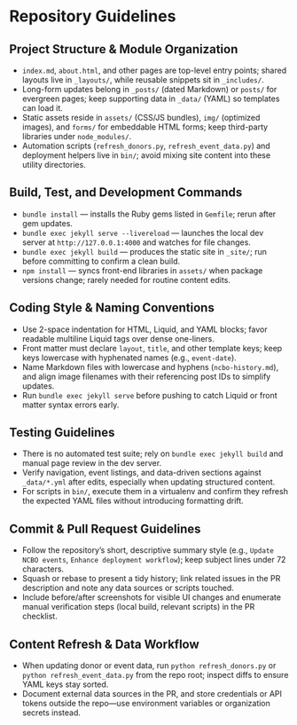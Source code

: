 # Repository Guidelines

## Project Structure & Module Organization
- `index.md`, `about.html`, and other pages are top-level entry points; shared layouts live in `_layouts/`, while reusable snippets sit in `_includes/`.
- Long-form updates belong in `_posts/` (dated Markdown) or `posts/` for evergreen pages; keep supporting data in `_data/` (YAML) so templates can load it.
- Static assets reside in `assets/` (CSS/JS bundles), `img/` (optimized images), and `forms/` for embeddable HTML forms; keep third-party libraries under `node_modules/`.
- Automation scripts (`refresh_donors.py`, `refresh_event_data.py`) and deployment helpers live in `bin/`; avoid mixing site content into these utility directories.

## Build, Test, and Development Commands
- `bundle install` — installs the Ruby gems listed in `Gemfile`; rerun after gem updates.
- `bundle exec jekyll serve --livereload` — launches the local dev server at `http://127.0.0.1:4000` and watches for file changes.
- `bundle exec jekyll build` — produces the static site in `_site/`; run before committing to confirm a clean build.
- `npm install` — syncs front-end libraries in `assets/` when package versions change; rarely needed for routine content edits.

## Coding Style & Naming Conventions
- Use 2-space indentation for HTML, Liquid, and YAML blocks; favor readable multiline Liquid tags over dense one-liners.
- Front matter must declare `layout`, `title`, and other template keys; keep keys lowercase with hyphenated names (e.g., `event-date`).
- Name Markdown files with lowercase and hyphens (`ncbo-history.md`), and align image filenames with their referencing post IDs to simplify updates.
- Run `bundle exec jekyll serve` before pushing to catch Liquid or front matter syntax errors early.

## Testing Guidelines
- There is no automated test suite; rely on `bundle exec jekyll build` and manual page review in the dev server.
- Verify navigation, event listings, and data-driven sections against `_data/*.yml` after edits, especially when updating structured content.
- For scripts in `bin/`, execute them in a virtualenv and confirm they refresh the expected YAML files without introducing formatting drift.

## Commit & Pull Request Guidelines
- Follow the repository’s short, descriptive summary style (e.g., `Update NCBO events`, `Enhance deployment workflow`); keep subject lines under 72 characters.
- Squash or rebase to present a tidy history; link related issues in the PR description and note any data sources or scripts touched.
- Include before/after screenshots for visible UI changes and enumerate manual verification steps (local build, relevant scripts) in the PR checklist.

## Content Refresh & Data Workflow
- When updating donor or event data, run `python refresh_donors.py` or `python refresh_event_data.py` from the repo root; inspect diffs to ensure YAML keys stay sorted.
- Document external data sources in the PR, and store credentials or API tokens outside the repo—use environment variables or organization secrets instead.
